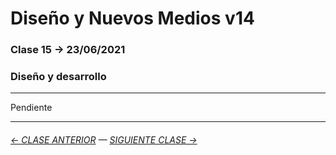 # Diseño y Nuevos Medios v14 

### Clase 15 → 23/06/2021

### Diseño y desarrollo

- - - -  - - 

Pendiente

- - - - - - - 

###### [← CLASE ANTERIOR](https://github.com/profesorfaco/dno037-2021/tree/main/clase-14) — [SIGUIENTE CLASE →](https://github.com/profesorfaco/dno037-2021/tree/main/clase-16)
